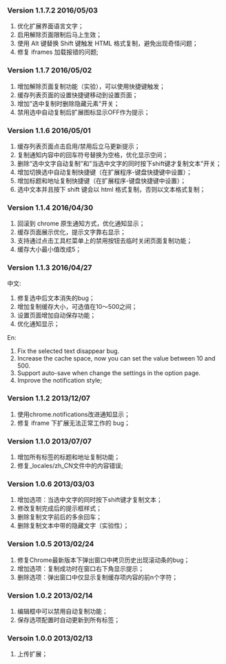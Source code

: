 ### Version 1.1.7.2 2016/05/03
1. 优化扩展界面语言文字；
2. 启用解除页面限制后马上生效；
3. 使用 Alt 键替换 Shift 键触发 HTML 格式复制，避免出现奇怪问题；
4. 修复 iframes 加载报错的问题;

### Version 1.1.7 2016/05/02
1. 增加解除页面复制功能（实验），可以使用快捷键触发；
2. 缓存列表页面的设置快捷键移动到设置页面；
3. 增加"选中复制时删除隐藏元素"开关；
4. 禁用选中自动复制后扩展图标显示OFF作为提示；

### Version 1.1.6 2016/05/01

1. 缓存列表页面点击启用/禁用后立马更新提示；
2. 复制通知内容中的回车符号替换为空格，优化显示空间；
3. 删除“选中文字自动复制”和"当选中文字的同时按下shift键才复制文本"开关；
4. 增加切换选中自动复制快捷键（在扩展程序-键盘快捷键中设置）；
5. 增加标题和地址复制快捷键（在扩展程序-键盘快捷键中设置）；
6. 选中文本并且按下 shift 键会以 html 格式复制，否则以文本格式复制；

### Version 1.1.4 2016/04/30

1. 回滚到 chrome 原生通知方式，优化通知显示；
2. 缓存页面展示优化，提示文字靠右显示；
3. 支持通过点击工具栏菜单上的禁用按钮去临时关闭页面复制功能；
4. 缓存大小最小值改成5；

### Version 1.1.3 2016/04/27

中文:
1. 修复选中后文本消失的bug；
2. 增加复制缓存大小，可选值在10～500之间；
3. 设置页面增加自动保存功能；
4. 优化通知显示；

En:
1. Fix the selected text disappear bug.
2. Increase the cache space, now you can set the value between 10 and 500.
3. Support auto-save when change the settings in the option page.
4. Improve the notification style;

### Version 1.1.2 2013/12/07

1. 使用chrome.notifications改进通知显示；
2. 修复 iframe 下扩展无法正常工作的 bug；

### Version 1.1.0 2013/07/07

1. 增加所有标签的标题和地址复制功能；
2. 修复_locales/zh_CN文件中的内容错误;

### Version 1.0.6 2013/03/03

1. 增加选项：当选中文字的同时按下shift键才复制文本；
2. 修改复制完成后的提示框样式；
3. 删除复制文字前后的多余回车；
4. 删除复制文本中带的隐藏文字（实验性）；

### Version 1.0.5 2013/02/24

1. 修复Chrome最新版本下弹出窗口中拷贝历史出现滚动条的bug；
2. 增加选项：复制成功时在窗口右下角显示提示；
3. 删除选项：弹出窗口中仅显示复制缓存项内容的前n个字符；

### Version 1.0.2 2013/02/14

1. 编辑框中可以禁用自动复制功能；
2. 保存选项配置时自动更新到所有标签；

### Versoin 1.0.0 2013/02/13

1. 上传扩展；
